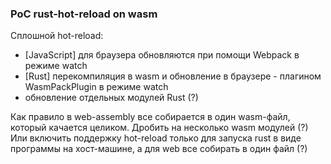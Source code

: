 ### PoC rust-hot-reload on wasm

Сплошной hot-reload:

* [JavaScript] для браузера обновляются при помощи Webpack в режиме watch
* [Rust] перекомпиляция в wasm и обновление в браузере - плагином WasmPackPlugin в режиме watch
* обновление отдельных модулей Rust (?)

Как правило в web-assembly все собирается в один wasm-файл, который качается целиком.
Дробить на несколько wasm модулей (?)
Или включить поддержку hot-reload только для запуска rust в виде программы на хост-машине,
а для web все собирать в один файл (?)
